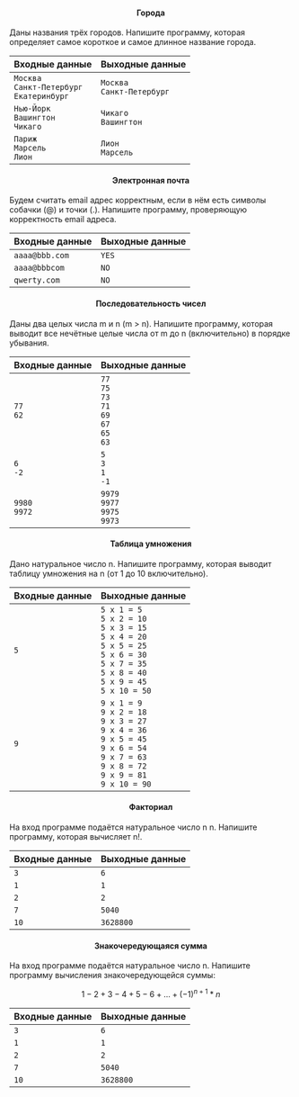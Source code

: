 <h4 align="center">Города</h4>
<p>Даны названия трёх городов. Напишите программу, которая определяет самое короткое и самое длинное название города.</p>

Входные данные | Выходные данные
---------------|-----------------|
`Москва`<br>`Санкт-Петербург`<br>`Екатеринбург` | `Москва`<br>`Санкт-Петербург`
`Нью-Йорк`<br>`Вашингтон`<br>`Чикаго` | `Чикаго`<br>`Вашингтон`
`Париж`<br>`Марсель`<br>`Лион` | `Лион`<br>`Марсель`

<h4 align="center">Электронная почта</h4>
<p>Будем считать email адрес корректным, если в нём есть символы собачки (@) и точки (.). Напишите программу, проверяющую корректность email адреса.</p>

Входные данные | Выходные данные
---------------|-----------------|
`aaaa@bbb.com` | `YES`
`aaaa@bbbcom` | `NO`
`qwerty.com` | `NO`

<h4 align="center">Последовательность чисел</h4>
<p>Даны два целых числа m и n (m > n). Напишите программу, которая выводит все нечётные целые числа от m до n (включительно) в порядке убывания.</p>

Входные данные | Выходные данные
---------------|-----------------|
`77`<br>`62` | `77`<br>`75`<br>`73`<br>`71`<br>`69`<br>`67`<br>`65`<br>`63`
`6`<br>`-2` | `5`<br>`3`<br>`1`<br>`-1`
`9980`<br>`9972` | `9979`<br>`9977`<br>`9975`<br>`9973`

<h4 align="center">Таблица умножения</h4>
<p>Дано натуральное число n. Напишите программу, которая выводит таблицу умножения на n (от 1 до 10 включительно).</p>

Входные данные | Выходные данные
---------------|-----------------|
`5` | `5 x 1 = 5`<br>`5 x 2 = 10`<br>`5 x 3 = 15`<br>`5 x 4 = 20`<br>`5 x 5 = 25`<br>`5 x 6 = 30`<br>`5 x 7 = 35`<br>`5 x 8 = 40`<br>`5 x 9 = 45`<br>`5 x 10 = 50`
`9` | `9 x 1 = 9`<br>`9 x 2 = 18`<br>`9 x 3 = 27`<br>`9 x 4 = 36`<br>`9 x 5 = 45`<br>`9 x 6 = 54`<br>`9 x 7 = 63`<br>`9 x 8 = 72`<br>`9 x 9 = 81`<br>`9 x 10 = 90`

<h4 align="center">Факториал</h4>
<p>На вход программе подаётся натуральное число n n. Напишите программу, которая вычисляет n!.</p>

Входные данные | Выходные данные
---------------|-----------------|
`3` | `6`
`1` | `1`
`2` | `2`
`7` | `5040`
`10` | `3628800`

<h4 align="center">Знакочередующаяся сумма</h4>
<p>На вход программе подаётся натуральное число n. Напишите программу вычисления знакочередующейся суммы:</p>

```math
1 - 2 + 3 - 4 + 5 - 6 + ... + (-1)^{n+1} * n
```

Входные данные | Выходные данные
---------------|-----------------|
`3` | `6`
`1` | `1`
`2` | `2`
`7` | `5040`
`10` | `3628800`
